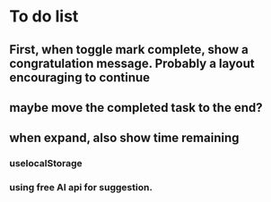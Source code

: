 # To do list

## First, when toggle mark complete, show a congratulation message. Probably a layout encouraging to continue

## maybe move the completed task to the end?

## when expand, also show time remaining

### uselocalStorage

### using free AI api for suggestion.
